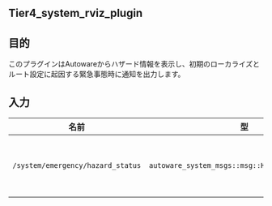 ## Tier4_system_rviz_plugin

## 目的

このプラグインはAutowareからハザード情報を表示し、初期のローカライズとルート設定に起因する緊急事態時に通知を出力します。

## 入力

| 名前                              | 型                                             | 説明                                                      |
| --------------------------------- | ------------------------------------------------ | ----------------------------------------------------------- |
| `/system/emergency/hazard_status` | `autoware_system_msgs::msg::HazardStatusStamped` | Autowareからの緊急情報に関するトピック |

